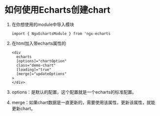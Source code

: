 
# 如何使用Echarts创建chart

1. 在你想使用的module中导入模块
    
    ```
    import { NgxEchartsModule } from 'ngx-echarts
    ```

1. 在html加入带echarts属性的

    ```
    <div 
      echarts 
      [options]="chartOption" 
      class="demo-chart" 
      [loading]="true" 
      [merge]="updateOptions"
    >
    </div>
    ```
    

1. options：是默认的配置，这个配置就是一个echarts的标准配置。

1. merge：如果chart数据是一直更新的，需要使用该属性，更新该属性，就能更新chart。





